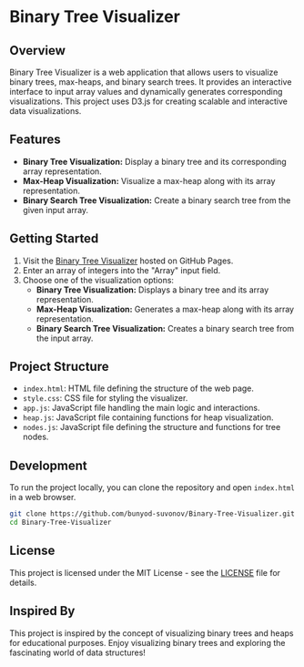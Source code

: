 # Binary Tree Visualizer

## Overview

Binary Tree Visualizer is a web application that allows users to visualize binary trees, max-heaps, and binary search trees. It provides an interactive interface to input array values and dynamically generates corresponding visualizations. This project uses D3.js for creating scalable and interactive data visualizations.

## Features

- **Binary Tree Visualization:** Display a binary tree and its corresponding array representation.
- **Max-Heap Visualization:** Visualize a max-heap along with its array representation.
- **Binary Search Tree Visualization:** Create a binary search tree from the given input array.

## Getting Started

1. Visit the [Binary Tree Visualizer](https://bunyod-suvonov.github.io/Binary-Tree-Visualizer/) hosted on GitHub Pages.
2. Enter an array of integers into the "Array" input field.
3. Choose one of the visualization options:
   - **Binary Tree Visualization:** Displays a binary tree and its array representation.
   - **Max-Heap Visualization:** Generates a max-heap along with its array representation.
   - **Binary Search Tree Visualization:** Creates a binary search tree from the input array.

## Project Structure

- `index.html`: HTML file defining the structure of the web page.
- `style.css`: CSS file for styling the visualizer.
- `app.js`: JavaScript file handling the main logic and interactions.
- `heap.js`: JavaScript file containing functions for heap visualization.
- `nodes.js`: JavaScript file defining the structure and functions for tree nodes.

## Development

To run the project locally, you can clone the repository and open `index.html` in a web browser.

  ```bash
  git clone https://github.com/bunyod-suvonov/Binary-Tree-Visualizer.git
  cd Binary-Tree-Visualizer
 ```

## License

This project is licensed under the MIT License - see the [LICENSE](LICENSE) file for details.

## Inspired By

This project is inspired by the concept of visualizing binary trees and heaps for educational purposes. Enjoy visualizing binary trees and exploring the fascinating world of data structures!
